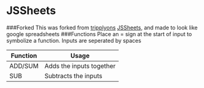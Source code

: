 # JSSheets
###Forked
This was forked from [tripplyons](https://github.com/tripplyons/) [JSSheets](https://github.com/tripplyons/JSSheets), and made to look like google spreadsheets
###Functions
Place an = sign at the start of input to symbolize a function. Inputs are seperated by spaces

| Function  | Usage |
| ------------- | ------------- |
| ADD/SUM  | Adds the inputs together |
| SUB  | Subtracts the inputs |

